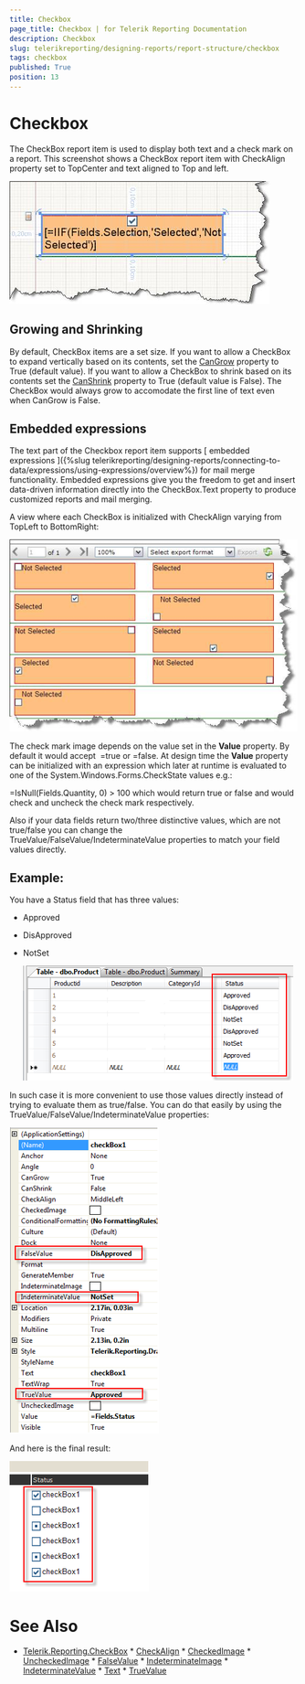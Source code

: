 ```yaml
---
title: Checkbox
page_title: Checkbox | for Telerik Reporting Documentation
description: Checkbox
slug: telerikreporting/designing-reports/report-structure/checkbox
tags: checkbox
published: True
position: 13
---
```


# Checkbox



The CheckBox report item is used to display both text and a check mark on a report. This screenshot shows a CheckBox report item with CheckAlign property set to TopCenter and text aligned to Top and left.  

  ![](images/checkboxitem1.jpg)

## Growing and Shrinking

By default, CheckBox items are a set size. If you want to allow a CheckBox to expand vertically based on its contents,           set the  [CanGrow](/reporting/api/Telerik.Reporting.TextItemBase#Telerik_Reporting_TextItemBase_CanGrow)  property to True (default value).           If you want to allow a CheckBox to shrink based on its contents set the            [CanShrink](/reporting/api/Telerik.Reporting.TextItemBase#Telerik_Reporting_TextItemBase_CanShrink)  property to           True (default value is False). The CheckBox would always grow to accomodate the first line of text even when CanGrow is False.         

## Embedded expressions

The text part of the Checkbox report item supports [             embedded             expressions           ]({%slug telerikreporting/designing-reports/connecting-to-data/expressions/using-expressions/overview%}) for mail merge functionality. Embedded expressions give you the freedom to get and insert data-driven           information directly into the CheckBox.Text property to produce customized reports and mail merging.         

A view where each CheckBox is initialized with CheckAlign varying from TopLeft to BottomRight:   

  ![](images/checkboxitem2.jpg)

The check mark image depends on the value set in the __Value__  property. By default it would accept  =true or =false. At design time the __Value__  property can be initialized with an expression which later at runtime is evaluated to one of the System.Windows.Forms.CheckState values e.g.:         

=IsNull(Fields.Quantity, 0) > 100 which would return true or false and would check and uncheck the check mark respectively.         

Also if your data fields return two/three distinctive values, which are not true/false you can change the TrueValue/FalseValue/IndeterminateValue properties to match your field values directly.         

## Example:

You have a Status field that has three values:

* Approved 

* DisApproved 

* NotSet   

  ![](images/checkboxEval1.png)

In such case it is more convenient to use those values directly instead of trying to evaluate them as true/false. You can do that easily by using the TrueValue/FalseValue/IndeterminateValue properties:  

  ![](images/checkboxEval2.png)

And here is the final result:  

  ![](images/CheckBoxEval3.png)

# See Also
 * [Telerik.Reporting.CheckBox](/reporting/api/Telerik.Reporting.CheckBox)  * [CheckAlign](/reporting/api/Telerik.Reporting.CheckBox#Telerik_Reporting_CheckBox_CheckAlign)  * [CheckedImage](/reporting/api/Telerik.Reporting.CheckBox#Telerik_Reporting_CheckBox_CheckedImage)  * [UncheckedImage](/reporting/api/Telerik.Reporting.CheckBox#Telerik_Reporting_CheckBox_UncheckedImage)  * [FalseValue](/reporting/api/Telerik.Reporting.CheckBox#Telerik_Reporting_CheckBox_FalseValue)  * [IndeterminateImage](/reporting/api/Telerik.Reporting.CheckBox#Telerik_Reporting_CheckBox_IndeterminateImage)  * [IndeterminateValue](/reporting/api/Telerik.Reporting.CheckBox#Telerik_Reporting_CheckBox_IndeterminateValue)  * [Text](/reporting/api/Telerik.Reporting.CheckBox#Telerik_Reporting_CheckBox_Text)  * [TrueValue](/reporting/api/Telerik.Reporting.CheckBox#Telerik_Reporting_CheckBox_TrueValue) 
